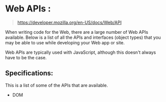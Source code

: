 # Web APIs :

> https://developer.mozilla.org/en-US/docs/Web/API

When writing code for the Web, there are a large number of Web APIs available. Below is a list of all the APIs and interfaces (object types) that you may be able to use while developing your Web app or site.

Web APIs are typically used with JavaScript, although this doesn't always have to be the case.

## Specifications:

This is a list of some of the APIs that are available.

- DOM
